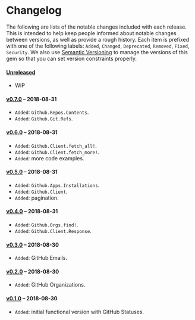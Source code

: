 # Changelog

The following are lists of the notable changes included with each release.
This is intended to help keep people informed about notable changes between
versions, as well as provide a rough history. Each item is prefixed with
one of the following labels: `Added`, `Changed`, `Deprecated`,
`Removed`, `Fixed`, `Security`. We also use [Semantic Versioning](http://semver.org)
to manage the versions of this gem so
that you can set version constraints properly.

#### [Unreleased](https://github.com/WorkflowCI/github/compare/v0.7.0...HEAD)

* WIP

#### [v0.7.0](https://github.com/WorkflowCI/github/compare/v0.6.0...v0.7.0) – 2018-08-31

* `Added`: `Github.Repos.Contents`.
* `Added`: `Github.Git.Refs`.

#### [v0.6.0](https://github.com/WorkflowCI/github/compare/v0.5.0...v0.6.0) – 2018-08-31

* `Added`: `Github.Client.fetch_all!`.
* `Added`: `Github.Client.fetch_more!`.
* `Added`: more code examples.

#### [v0.5.0](https://github.com/WorkflowCI/github/compare/v0.4.0...v0.5.0) – 2018-08-31

* `Added`: `Github.Apps.Installations`.
* `Added`: `Github.Client`.
* `Added`: pagination.

#### [v0.4.0](https://github.com/WorkflowCI/github/compare/v0.3.0...v0.4.0) – 2018-08-31

* `Added`: `Github.Orgs.find!`.
* `Added`: `Github.Client.Response`.

#### [v0.3.0](https://github.com/WorkflowCI/github/compare/v0.2.0...v0.3.0) – 2018-08-30

* `Added`: GitHub Emails.

#### [v0.2.0](https://github.com/WorkflowCI/github/compare/v0.1.0...v0.2.0) – 2018-08-30

* `Added`: GitHub Organizations.

#### [v0.1.0](https://github.com/WorkflowCI/github/commit/456368e9fafc3416787ff1275c281f6dad236280) – 2018-08-30

* `Added`: initial functional version with GitHub Statuses.
